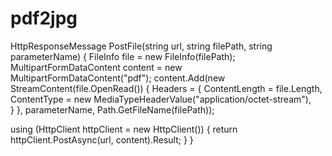 # pdf2jpg

HttpResponseMessage PostFile(string url, string filePath, string parameterName)
{
  FileInfo file = new FileInfo(filePath);
  MultipartFormDataContent content = new MultipartFormDataContent("pdf");
  content.Add(new StreamContent(file.OpenRead())
  {
    Headers =
      {
        ContentLength = file.Length,
        ContentType = new MediaTypeHeaderValue("application/octet-stream"),  
      }
  }, parameterName, Path.GetFileName(filePath));

  using (HttpClient httpClient = new HttpClient())
  {
    return httpClient.PostAsync(url, content).Result;
  }
}
